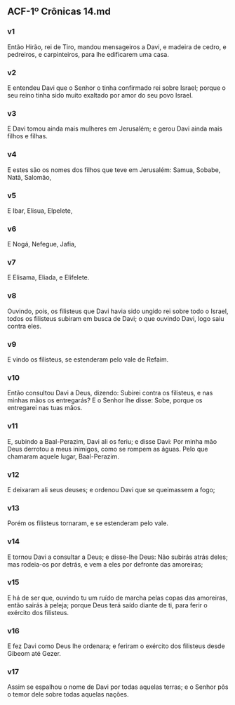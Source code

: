 ## ACF-1º Crônicas 14.md
### v1
 Então Hirão, rei de Tiro, mandou mensageiros a Davi, e madeira de cedro, e pedreiros, e carpinteiros, para lhe edificarem uma casa.
### v2
 E entendeu Davi que o Senhor o tinha confirmado rei sobre Israel; porque o seu reino tinha sido muito exaltado por amor do seu povo Israel.
### v3
 E Davi tomou ainda mais mulheres em Jerusalém; e gerou Davi ainda mais filhos e filhas.
### v4
 E estes são os nomes dos filhos que teve em Jerusalém: Samua, Sobabe, Natã, Salomão,
### v5
 E Ibar, Elisua, Elpelete,
### v6
 E Nogá, Nefegue, Jafia,
### v7
 E Elisama, Eliada, e Elifelete.
### v8
 Ouvindo, pois, os filisteus que Davi havia sido ungido rei sobre todo o Israel, todos os filisteus subiram em busca de Davi; o que ouvindo Davi, logo saiu contra eles.
### v9
 E vindo os filisteus, se estenderam pelo vale de Refaim.
### v10
 Então consultou Davi a Deus, dizendo: Subirei contra os filisteus, e nas minhas mãos os entregarás? E o Senhor lhe disse: Sobe, porque os entregarei nas tuas mãos.
### v11
 E, subindo a Baal-Perazim, Davi ali os feriu; e disse Davi: Por minha mão Deus derrotou a meus inimigos, como se rompem as águas. Pelo que chamaram aquele lugar, Baal-Perazim.
### v12
 E deixaram ali seus deuses; e ordenou Davi que se queimassem a fogo;
### v13
 Porém os filisteus tornaram, e se estenderam pelo vale.
### v14
 E tornou Davi a consultar a Deus; e disse-lhe Deus: Não subirás atrás deles; mas rodeia-os por detrás, e vem a eles por defronte das amoreiras;
### v15
 E há de ser que, ouvindo tu um ruído de marcha pelas copas das amoreiras, então sairás à peleja; porque Deus terá saído diante de ti, para ferir o exército dos filisteus.
### v16
 E fez Davi como Deus lhe ordenara; e feriram o exército dos filisteus desde Gibeom até Gezer.
### v17
 Assim se espalhou o nome de Davi por todas aquelas terras; e o Senhor pôs o temor dele sobre todas aquelas nações.
